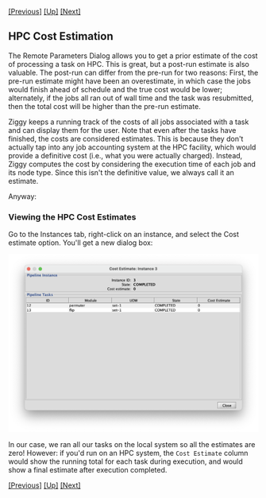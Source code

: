 <a href="remote-dialog.md">[Previous]</a> <a href="advanced-topics.md">[Up]</a> <a href="delete-tasks.md">[Next]</a>

## HPC Cost Estimation

The Remote Parameters Dialog allows you to get a prior estimate of the cost of processing a task on HPC. This is great, but a post-run estimate is also valuable. The post-run can differ from the pre-run for two reasons: First, the pre-run estimate might have been an overestimate, in which case the jobs would finish ahead of schedule and the true cost would be lower; alternately, if the jobs all ran out of wall time and the task was resubmitted, then the total cost will be higher than the pre-run estimate. 

Ziggy keeps a running track of the costs of all jobs associated with a task and can display them for the user. Note that even after the tasks have finished, the costs are considered estimates. This is because they don't actually tap into any job accounting system at the HPC facility, which would provide a definitive cost (i.e., what you were actually charged). Instead, Ziggy computes the cost by considering the execution time of each job and its node type. Since this isn't the definitive value, we always call it an estimate. 

Anyway:

### Viewing the HPC Cost Estimates

Go to the Instances tab, right-click on an instance, and select the Cost estimate option. You'll get a new dialog box:

![](images/hpc-cost-est.png)

In our case, we ran all our tasks on the local system so all the estimates are zero! However: if you'd run on an HPC system, the `Cost Estimate` column would show the running total for each task during execution, and would show a final estimate after execution completed. 

<a href="remote-dialog.md">[Previous]</a> <a href="advanced-topics.md">[Up]</a> <a href="delete-tasks.md">[Next]</a>